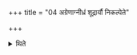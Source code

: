 +++
title = "04 अग्रेणाग्नीध्रं शूद्रार्यौ निकल्पेते"

+++

<details><summary>थिते</summary>

4. In front of the Āgnīdhra shed on a round-cut hide an Ārya and a Śūdra are kept ready in order to tug.  
</details>
